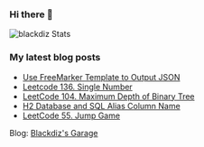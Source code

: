 ### Hi there 👋

![blackdiz Stats](https://github-readme-stats.vercel.app/api?username=blackdiz&theme=flag-india)
<!--
**blackdiz/blackdiz** is a ✨ _special_ ✨ repository because its `README.md` (this file) appears on your GitHub profile.

Here are some ideas to get you started:

- 🔭 I’m currently working on ...
- 🌱 I’m currently learning ...
- 👯 I’m looking to collaborate on ...
- 🤔 I’m looking for help with ...
- 💬 Ask me about ...
- 📫 How to reach me: ...
- 😄 Pronouns: ...
- ⚡ Fun fact: ...
-->

### My latest blog posts
<!-- BLOG-POST-LIST:START -->
- [Use FreeMarker Template to Output JSON](https://blackdiz.github.io/blog/freemarker-json/)
- [Leetcode 136. Single Number](https://blackdiz.github.io/blog/leetcode-136/)
- [LeetCode 104. Maximum Depth of Binary Tree](https://blackdiz.github.io/blog/leetcode-104/)
- [H2 Database and SQL Alias Column Name](https://blackdiz.github.io/blog/sql-and-h2-db/)
- [LeetCode 55. Jump Game](https://blackdiz.github.io/blog/leetcode-55/)
<!-- BLOG-POST-LIST:END -->
Blog: [Blackdiz's Garage](https://blackdiz.github.io/)

